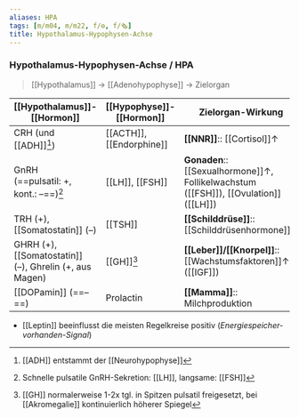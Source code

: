 ```yaml
---
aliases: HPA
tags: [m/m04, m/m22, f/⚙️, f/🗞️]
title: Hypothalamus-Hypophysen-Achse
---
```

### Hypothalamus-Hypophysen-Achse / HPA
> [[Hypothalamus]] → [[Adenohypophyse]] → Zielorgan

|[[Hypothalamus]]-[[Hormon]]|[[Hypophyse]]-[[Hormon]]|Zielorgan-Wirkung|
|-|-|-|
| CRH (und [[ADH]][^1]) |[[ACTH]], [[Endorphine]]| **[[NNR]]**:: [[Cortisol]]↑ 
| GnRH<br> (==pulsatil: +, kont.: –==)[^2] | [[LH]], [[FSH]]  |**Gonaden**:: [[Sexualhormone]]↑, Follikelwachstum ([[FSH]]), [[Ovulation]] ([[LH]]) 
| TRH (+), [[Somatostatin]] (–) | [[TSH]] |**[[Schilddrüse]]**:: [[Schilddrüsenhormone]]↑ 
| GHRH (+), [[Somatostatin]] (–), Ghrelin (+, aus Magen) | [[GH]][^3] |**[[Leber]]/[[Knorpel]]**:: [[Wachstumsfaktoren]]↑ ([[IGF]]) 
| [[DOPamin]] (==–==) | Prolactin | **[[Mamma]]**:: Milchproduktion

- [[Leptin]] beeinflusst die meisten Regelkreise positiv (*Energiespeicher-vorhanden-Signal*)

[^1]: [[ADH]] entstammt der [[Neurohypophyse]]
[^2]: Schnelle pulsatile GnRH-Sekretion: [[LH]], langsame: [[FSH]]
[^3]: [[GH]] normalerweise 1-2x tgl. in Spitzen pulsatil freigesetzt, bei [[Akromegalie]] kontinuierlich höherer Spiegel